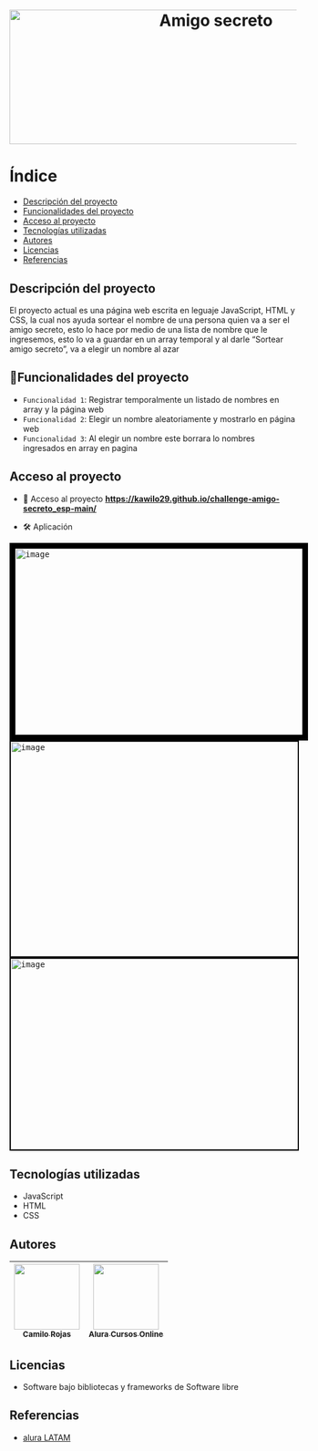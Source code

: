 
<h1 align="center"> <img width="709" height="236" alt="Amigo secreto" src="https://github.com/user-attachments/assets/a05c1f82-3f8d-4bb1-bb00-78a99ee08eaf" /> </h1>


<h1>Índice</h1>

* [Descripción del proyecto](https://github.com/Kawilo29/challenge-amigo-secreto_esp-main/blob/main/README.md#-descripci%C3%B3n-del-proyecto-)
* [Funcionalidades del proyecto](https://github.com/Kawilo29/challenge-amigo-secreto_esp-main/blob/main/README.md#hammerfuncionalidades-del-proyecto)
* [Acceso al proyecto](https://github.com/Kawilo29/challenge-amigo-secreto_esp-main/blob/main/README.md#-acceso-al-proyecto-)
* [Tecnologías utilizadas](https://github.com/Kawilo29/challenge-amigo-secreto_esp-main/blob/main/README.md#-tecnolog%C3%ADas-utilizadas-)
* [Autores](https://github.com/Kawilo29/challenge-amigo-secreto_esp-main/blob/main/README.md#autores)
* [Licencias](https://github.com/Kawilo29/challenge-amigo-secreto_esp-main/blob/main/README.md#-licencias-)
* [Referencias](https://github.com/Kawilo29/challenge-amigo-secreto_esp-main/blob/main/README.md#-referencias-)

<h2> Descripción del proyecto </h2>
<p> 
El proyecto actual es una página web escrita en leguaje JavaScript, HTML y CSS, la cual nos ayuda sortear el nombre de una persona quien va a ser el amigo secreto, esto lo hace por medio de una lista de nombre que le ingresemos, esto lo va a guardar en un array temporal y al darle “Sortear amigo secreto”, va a elegir un nombre al azar 
</p>

## :hammer:Funcionalidades del proyecto
- `Funcionalidad 1`: Registrar temporalmente un listado de nombres en array y la página web 
- `Funcionalidad 2`: Elegir un nombre aleatoriamente y mostrarlo en página web 
- `Funcionalidad 3`: Al elegir un nombre este borrara lo nombres ingresados en array en pagina 

<h2> Acceso al proyecto </h2>
<p>

* 📁 Acceso al proyecto
**https://kawilo29.github.io/challenge-amigo-secreto_esp-main/**

* 🛠️ Aplicación

</p>
<kbd>
<img width="527" height="327" alt="image" src="https://github.com/user-attachments/assets/82138338-a7d4-4540-bf67-aa2dc5c4b520" style="border: 10px solid black; margin: 0 auto; display: block;"/>
</kbd>
<kbd>
<img width="532" height="377" alt="image" src="https://github.com/user-attachments/assets/9b307070-5923-4eeb-a6fe-26743303de29" style="border: 2px solid black;"/>
</kbd>
<kbd>
<img width="532" height="335" alt="image" src="https://github.com/user-attachments/assets/08c9bd42-df65-41ef-9bd1-8894fdc5b35d" style="border: 2px solid black;"/>
</kbd>

<h2> Tecnologías utilizadas </h2>

* JavaScript
* HTML
* CSS

## Autores
| [<img src="https://avatars.githubusercontent.com/u/222977175?v=4" width=115><br><sub>Camilo Rojas</sub>](https://github.com/Kawilo29) | [<img src="https://avatars.githubusercontent.com/u/4975968?s=200&v=4" width=115><br><sub>Alura Cursos Online</sub>](https://github.com/alura-cursos) |
| :---: | :---: |

<h2> Licencias </h2>

* Software bajo bibliotecas y frameworks de Software libre

<h2> Referencias </h2>

* [alura LATAM](https://www.aluracursos.com/)
